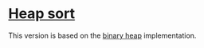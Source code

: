 # [Heap sort](https://en.wikipedia.org/wiki/Heapsort)

This version is based on the [binary heap](../../data-structures/binary-heap) implementation.

